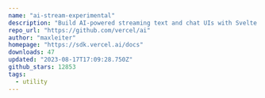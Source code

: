 ```yaml
---
name: "ai-stream-experimental"
description: "Build AI-powered streaming text and chat UIs with Svelte."
repo_url: "https://github.com/vercel/ai"
author: "maxleiter"
homepage: "https://sdk.vercel.ai/docs"
downloads: 47
updated: "2023-08-17T17:09:28.750Z"
github_stars: 12853
tags: 
  - utility
---
```

